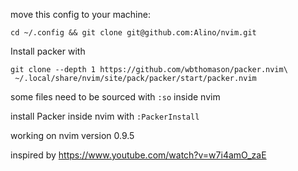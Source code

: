 move this config to your machine:
```
cd ~/.config && git clone git@github.com:Alino/nvim.git
```

Install packer with
```
git clone --depth 1 https://github.com/wbthomason/packer.nvim\
 ~/.local/share/nvim/site/pack/packer/start/packer.nvim
```

some files need to be sourced with ```:so``` inside nvim

install Packer inside nvim with ```:PackerInstall```

working on nvim version 0.9.5

inspired by https://www.youtube.com/watch?v=w7i4amO_zaE
